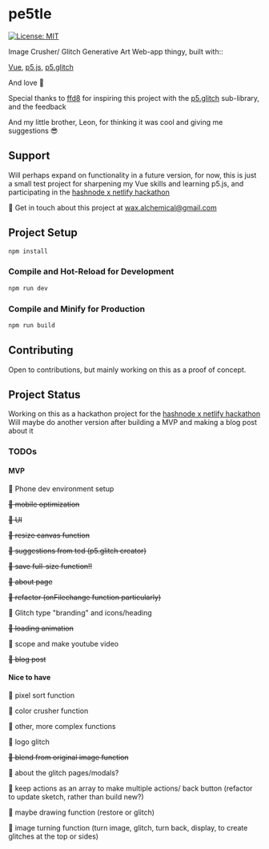 # pe5tle
 [![License: MIT](https://img.shields.io/badge/License-MIT-yellow.svg)](https://opensource.org/licenses/MIT)

Image Crusher/ Glitch Generative Art Web-app thingy, built with::

[Vue](https://vuejs.org/), [p5.js](https://p5js.org/), [p5.glitch](https://p5.glitch.me/)

And love :black_heart:

Special thanks to [ffd8](https://github.com/ffd8) for inspiring this project with the [p5.glitch](https://p5.glitch.me/) sub-library, and the feedback

And my little brother, Leon, for thinking it was cool and giving me suggestions :sunglasses:

## Support

Will perhaps expand on functionality in a future version, for now, this is just a small test project for sharpening my Vue skills and learning p5.js, and participating in the [hashnode x netlify hackathon](https://townhall.hashnode.com/netlify-hackathon)

:love_letter: Get in touch about this project at wax.alchemical@gmail.com

## Project Setup

```sh
npm install
```

### Compile and Hot-Reload for Development

```sh
npm run dev
```

### Compile and Minify for Production

```sh
npm run build
```

## Contributing

Open to contributions, but mainly working on this as a proof of concept.

## Project Status

Working on this as a hackathon project for the [hashnode x netlify hackathon](https://townhall.hashnode.com/netlify-hackathon)
Will maybe do another version after building a MVP and making a blog post about it

### TODOs

#### MVP

:black_heart: Phone dev environment setup

~~:black_heart: mobile optimization~~

~~:black_heart: UI~~

~~:black_heart: resize canvas function~~

~~:black_heart: suggestions from ted (p5.glitch creator)~~

~~:black_heart: save full-size function!!~~

~~:black_heart: about page~~

~~:black_heart: refactor (onFilechange function particularly)~~

:black_heart: Glitch type "branding" and icons/heading

~~:black_heart: loading animation~~

:black_heart: scope and make youtube video

~~:black_heart: blog post~~


#### Nice to have

:black_heart: pixel sort function

:black_heart: color crusher function

:black_heart: other, more complex functions

:black_heart: logo glitch

~~:black_heart: blend from original image function~~

:black_heart: about the glitch pages/modals?

:black_heart: keep actions as an array to make multiple actions/ back button (refactor to update sketch, rather than build new?)

:black_heart: maybe drawing function (restore or glitch)

:black_heart: image turning function (turn image, glitch, turn back, display, to create glitches at the top or sides)


